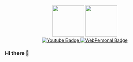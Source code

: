 <div id="header" align="center">
  <img src="https://media.giphy.com/media/M9gbBd9nbDrOTu1Mqx/giphy.gif" width="100"/>
  <img src="https://media.tenor.com/_DOBjnGspYAAAAAC/code-coding.gif" width="100"/>  
</div>

<div id="badges" align="center">
  <a href="https://www.linkedin.com/in/arydegtiar/">
    <img src="https://img.shields.io/badge/YouTube-red?style=for-the-badge&logo=youtube&logoColor=white" alt="Youtube Badge"/>
  </a>
  <a href="http://arydegtiar.com.ar/">
    <img src="https://img.shields.io/badge/Webside-orange?style=for-the-badge&logo=html5&logoColor=white" alt="WebPersonal Badge"/>
  </a>
</div>

### Hi there 👋

<!--
**AryDegtiar/AryDegtiar** is a ✨ _special_ ✨ repository because its `README.md` (this file) appears on your GitHub profile.

Here are some ideas to get you started:

- 🔭 I’m currently working on ...
- 🌱 I’m currently learning ...
- 👯 I’m looking to collaborate on ...
- 🤔 I’m looking for help with ...
- 💬 Ask me about ...
- 📫 How to reach me: ...
- 😄 Pronouns: ...
- ⚡ Fun fact: ...
-->
